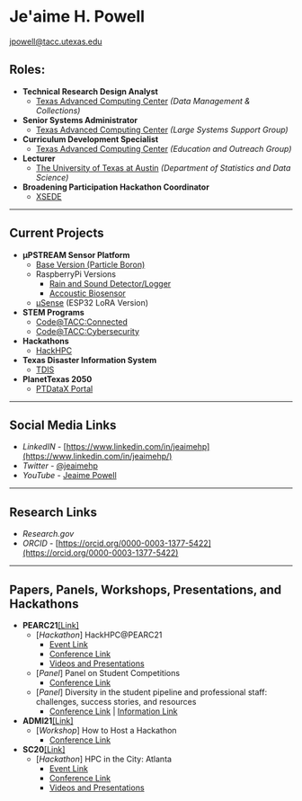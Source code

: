 # Je'aime H. Powell
[jpowell@tacc.utexas.edu](mailto:jpowell@tacc.utexas.edu)

## Roles:
  * **Technical Research Design Analyst** 
    * [Texas Advanced Computing Center](https://www.tacc.utexas.edu/) _(Data Management & Collections)_
  * **Senior Systems Administrator** 
    * [Texas Advanced Computing Center](https://www.tacc.utexas.edu/) _(Large Systems Support Group)_
  * **Curriculum Development Specialist** 
    * [Texas Advanced Computing Center](https://www.tacc.utexas.edu/) _(Education and Outreach Group)_
  * **Lecturer** 
    * [The University of Texas at Austin](https://stat.utexas.edu/) _(Department of Statistics and Data Science)_
  * **Broadening Participation Hackathon Coordinator** 
    * [XSEDE](https://www.xsede.org/about/what-we-do)
  
---
## Current Projects
* **µPSTREAM Sensor Platform**
  * [Base Version (Particle Boron)](https://github.com/jeaimehp/upstream-particle)
  * RaspberryPi Versions
    * [Rain and Sound Detector/Logger](https://github.com/jeaimehp/upstream_rainsound_detector_rpi)
    * [Accoustic Biosensor](https://github.com/jeaimehp/upstream-rpi)
  * [µSense](https://github.com/jeaimehp/microsense) (ESP32 LoRA Version)   
* **STEM Programs**
  * [Code@TACC:Connected](https://www.tacc.utexas.edu/education/stem-programs/code-at-tacc/connected)
  * [Code@TACC:Cybersecurity](https://www.tacc.utexas.edu/education/stem-programs/code-at-tacc/cybersecurity)
* **Hackathons**
  * [HackHPC](http://hackhpc.org/) 
* **Texas Disaster Information System**
  * [TDIS](https://idrt.tamug.edu/tdis/)
* **PlanetTexas 2050**
  * [PTDataX Portal](https://ptdatax.tacc.utexas.edu/)
  
---
## Social Media Links
* _LinkedIN_ - [https://www.linkedin.com/in/jeaimehp](https://www.linkedin.com/in/jeaimehp/)
* _Twitter_ - [@jeaimehp](https://twitter.com/jeaimehp)
* _YouTube_ - [Jeaime Powell](https://www.youtube.com/channel/UCDzJYzm3MsO5B_sWTQ295Kg/)

---
## Research Links
* _Research.gov_
* _ORCID_ - [https://orcid.org/0000-0003-1377-5422](https://orcid.org/0000-0003-1377-5422)

---
## Papers, Panels, Workshops, Presentations, and Hackathons
* **PEARC21**[[Link]](https://pearc.acm.org/pearc21)
  * [*Hackathon*] HackHPC@PEARC21
    * [Event Link](https://jeaimehp.github.io/HackHPC-Pearc21/)
    * [Conference Link](https://pearc.acm.org/pearc21/student-program/)
    * [Videos and Presentations](http://hackhpc.org/pasthacks/#content2)
  * [*Panel*] Panel on Student Competitions 
    * [Conference Link](https://pearc.acm.org/pearc21/student-program/panel-on-student-competitions/) 
  * [*Panel*] Diversity in the student pipeline and professional staff: challenges, success stories, and resources 
    * [Conference Link](https://pearc21.pathable.co/meetings/virtual/Q33iEDGxjHtWYDHif) | [Information Link](https://tinyurl.com/pearc21diversitypanel)
* **ADMI21**[[Link]](https://www.admiusa.org/admi2021)
  * [*Workshop*] How to Host a Hackathon 
    * [Conference Link](https://www.admiusa.org/admi2021/program.php)
* **SC20**[[Link]](https://sc20.supercomputing.org/)
  * [*Hackathon*] HPC in the City: Atlanta
    * [Event Link](https://jeaimehp.github.io/HackHPC-HPCintheCity20/) 
    * [Conference Link](https://sc20.supercomputing.org/program/studentssc/hpc-city/)
    * [Videos and Presentations](http://hackhpc.org/pasthacks/#content2)
   
